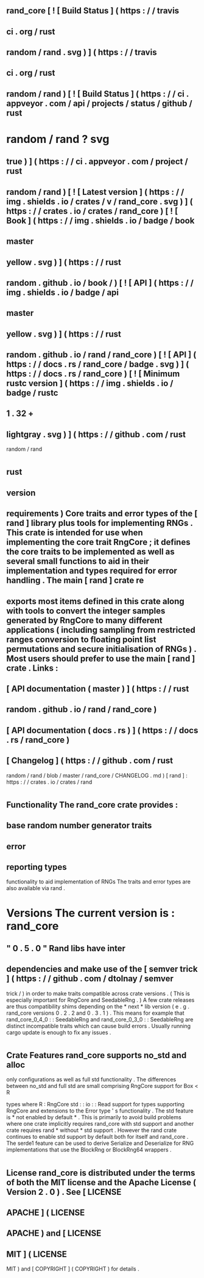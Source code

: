 #
rand_core
[
!
[
Build
Status
]
(
https
:
/
/
travis
-
ci
.
org
/
rust
-
random
/
rand
.
svg
)
]
(
https
:
/
/
travis
-
ci
.
org
/
rust
-
random
/
rand
)
[
!
[
Build
Status
]
(
https
:
/
/
ci
.
appveyor
.
com
/
api
/
projects
/
status
/
github
/
rust
-
random
/
rand
?
svg
=
true
)
]
(
https
:
/
/
ci
.
appveyor
.
com
/
project
/
rust
-
random
/
rand
)
[
!
[
Latest
version
]
(
https
:
/
/
img
.
shields
.
io
/
crates
/
v
/
rand_core
.
svg
)
]
(
https
:
/
/
crates
.
io
/
crates
/
rand_core
)
[
!
[
Book
]
(
https
:
/
/
img
.
shields
.
io
/
badge
/
book
-
master
-
yellow
.
svg
)
]
(
https
:
/
/
rust
-
random
.
github
.
io
/
book
/
)
[
!
[
API
]
(
https
:
/
/
img
.
shields
.
io
/
badge
/
api
-
master
-
yellow
.
svg
)
]
(
https
:
/
/
rust
-
random
.
github
.
io
/
rand
/
rand_core
)
[
!
[
API
]
(
https
:
/
/
docs
.
rs
/
rand_core
/
badge
.
svg
)
]
(
https
:
/
/
docs
.
rs
/
rand_core
)
[
!
[
Minimum
rustc
version
]
(
https
:
/
/
img
.
shields
.
io
/
badge
/
rustc
-
1
.
32
+
-
lightgray
.
svg
)
]
(
https
:
/
/
github
.
com
/
rust
-
random
/
rand
#
rust
-
version
-
requirements
)
Core
traits
and
error
types
of
the
[
rand
]
library
plus
tools
for
implementing
RNGs
.
This
crate
is
intended
for
use
when
implementing
the
core
trait
RngCore
;
it
defines
the
core
traits
to
be
implemented
as
well
as
several
small
functions
to
aid
in
their
implementation
and
types
required
for
error
handling
.
The
main
[
rand
]
crate
re
-
exports
most
items
defined
in
this
crate
along
with
tools
to
convert
the
integer
samples
generated
by
RngCore
to
many
different
applications
(
including
sampling
from
restricted
ranges
conversion
to
floating
point
list
permutations
and
secure
initialisation
of
RNGs
)
.
Most
users
should
prefer
to
use
the
main
[
rand
]
crate
.
Links
:
-
[
API
documentation
(
master
)
]
(
https
:
/
/
rust
-
random
.
github
.
io
/
rand
/
rand_core
)
-
[
API
documentation
(
docs
.
rs
)
]
(
https
:
/
/
docs
.
rs
/
rand_core
)
-
[
Changelog
]
(
https
:
/
/
github
.
com
/
rust
-
random
/
rand
/
blob
/
master
/
rand_core
/
CHANGELOG
.
md
)
[
rand
]
:
https
:
/
/
crates
.
io
/
crates
/
rand
#
#
Functionality
The
rand_core
crate
provides
:
-
base
random
number
generator
traits
-
error
-
reporting
types
-
functionality
to
aid
implementation
of
RNGs
The
traits
and
error
types
are
also
available
via
rand
.
#
#
Versions
The
current
version
is
:
rand_core
=
"
0
.
5
.
0
"
Rand
libs
have
inter
-
dependencies
and
make
use
of
the
[
semver
trick
]
(
https
:
/
/
github
.
com
/
dtolnay
/
semver
-
trick
/
)
in
order
to
make
traits
compatible
across
crate
versions
.
(
This
is
especially
important
for
RngCore
and
SeedableRng
.
)
A
few
crate
releases
are
thus
compatibility
shims
depending
on
the
*
next
*
lib
version
(
e
.
g
.
rand_core
versions
0
.
2
.
2
and
0
.
3
.
1
)
.
This
means
for
example
that
rand_core_0_4_0
:
:
SeedableRng
and
rand_core_0_3_0
:
:
SeedableRng
are
distinct
incompatible
traits
which
can
cause
build
errors
.
Usually
running
cargo
update
is
enough
to
fix
any
issues
.
#
#
Crate
Features
rand_core
supports
no_std
and
alloc
-
only
configurations
as
well
as
full
std
functionality
.
The
differences
between
no_std
and
full
std
are
small
comprising
RngCore
support
for
Box
<
R
>
types
where
R
:
RngCore
std
:
:
io
:
:
Read
support
for
types
supporting
RngCore
and
extensions
to
the
Error
type
'
s
functionality
.
The
std
feature
is
*
not
enabled
by
default
*
.
This
is
primarily
to
avoid
build
problems
where
one
crate
implicitly
requires
rand_core
with
std
support
and
another
crate
requires
rand
*
without
*
std
support
.
However
the
rand
crate
continues
to
enable
std
support
by
default
both
for
itself
and
rand_core
.
The
serde1
feature
can
be
used
to
derive
Serialize
and
Deserialize
for
RNG
implementations
that
use
the
BlockRng
or
BlockRng64
wrappers
.
#
License
rand_core
is
distributed
under
the
terms
of
both
the
MIT
license
and
the
Apache
License
(
Version
2
.
0
)
.
See
[
LICENSE
-
APACHE
]
(
LICENSE
-
APACHE
)
and
[
LICENSE
-
MIT
]
(
LICENSE
-
MIT
)
and
[
COPYRIGHT
]
(
COPYRIGHT
)
for
details
.
